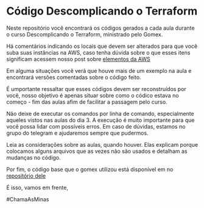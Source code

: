 # Código Descomplicando o Terraform

Neste repositório você encontrará os códigos gerados a cada aula durante o curso Descomplicando o Terraform, ministrado pelo Gomex.

Há comentários indicando os locais que devem ser alterados para que você suba suas instâncias na AWS, caso tenha dúvida sobre o que esses itens significam acessem nosso post sobre [elementos da AWS](link.post)

Em alguma situações você verá que houve mais de um exemplo na aula e encontrará versões comentadas sobre o código feito.

É umportante ressaltar que esses códigos devem ser reconstruídos por você, nosso objetivo é apenas situar sobre como o códico estava no começo - fim das aulas afim de facilitar a passagem pelo curso.

Não deixe de executar os comandos por linha de comando, especialmente aqueles vistos nas aulas do dia 3. A execução é muito importante para que você possa lidar com possíveis erros. Em caso de dúvidas, estamos no grupo do telegram e ajudaremos sempre que pudermos.

Leia as considerações sobre as aulas, quando houver. Elas explicam porque colocamos alguns arquivos que as vezes não são usados e detalham as mudanças no código.

Por fim, o código base que o gomex utilizou está disponível em no [repositório dele](https://github.com/gomex/descomplicando-terraform)

É isso, vamos em frente,

#ChamaAsMinas
